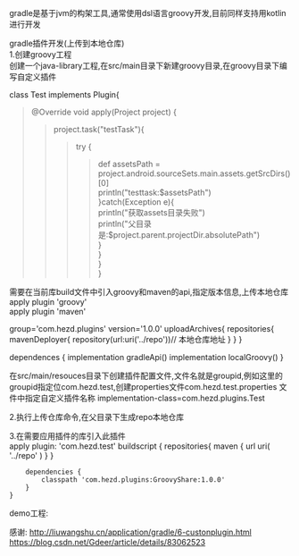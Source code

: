 gradle是基于jvm的构架工具,通常使用dsl语言groovy开发,目前同样支持用kotlin进行开发

gradle插件开发(上传到本地仓库)     
1.创建groovy工程        
创建一个java-library工程,在src/main目录下新建groovy目录,在groovy目录下编写自定义插件     

class Test implements Plugin<Project>{      
>@Override
>void apply(Project project) {       
>>project.task("testTask"){       
>>>try {       
>>>>def assetsPath = project.android.sourceSets.main.assets.getSrcDirs()[0]     
>>>>println("testtask:$assetsPath")     
>>>}catch(Exception e){        
>>>>println("获取assets目录失败")     
>>>>println("父目录是:$project.parent.projectDir.absolutePath")     
>>>}                       
>>}          
>}            
}           

需要在当前库build文件中引入groovy和maven的api,指定版本信息,上传本地仓库<br>
apply plugin 'groovy'<br>
apply plugin 'maven'<br>

group='com.hezd.plugins'
version='1.0.0'
uploadArchives{
    repositories{
        mavenDeployer{
            repository(url:uri('../repo'))// 本地仓库地址
        }
    }
}

dependences {
    implementation gradleApi()
    implementation localGroovy()
}

在src/main/resouces目录下创建插件配置文件,文件名就是groupid,例如这里的groupid指定位com.hezd.test,创建properties文件com.hezd.test.properties
文件中指定自定义插件名称
implementation-class=com.hezd.plugins.Test

2.执行上传仓库命令,在父目录下生成repo本地仓库<br>

3.在需要应用插件的库引入此插件<br>
    apply plugin: 'com.hezd.test'
    buildscript {
        repositories{
            maven {
                url uri(
                        '../repo'
                )
            }
        }

        dependencies {
            classpath 'com.hezd.plugins:GroovyShare:1.0.0'
        }
    }

demo工程:



感谢:
http://liuwangshu.cn/application/gradle/6-custonplugin.html
https://blog.csdn.net/Gdeer/article/details/83062523
